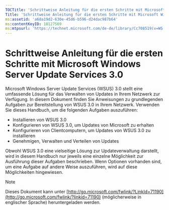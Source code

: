 ```yaml
---
TOCTitle: 'Schrittweise Anleitung für die ersten Schritte mit Microsoft Windows Server Update Services 3.0'
Title: 'Schrittweise Anleitung für die ersten Schritte mit Microsoft Windows Server Update Services 3.0'
ms:assetid: 'a68a19d2-630e-45d6-b596-d24dac987b64'
ms:contentKeyID: 18127569
ms:mtpsurl: 'https://technet.microsoft.com/de-de/library/Cc708519(v=WS.10)'
---
```


Schrittweise Anleitung für die ersten Schritte mit Microsoft Windows Server Update Services 3.0
===============================================================================================

Microsoft Windows Server Update Services (WSUS) 3.0 stellt eine umfassende Lösung für das Verwalten von Updates in Ihrem Netzwerk zur Verfügung. In diesem Dokument finden Sie Anweisungen zu grundlegenden Aufgaben zur Bereitstellung von WSUS 3.0 in Ihrem Netzwerk. Verwenden Sie dieses Handbuch, um die folgenden Aufgaben auszuführen:

-   Installieren von WSUS 3.0
-   Konfigurieren von WSUS 3.0, um Updates von Microsoft zu erhalten
-   Konfigurieren von Clientcomputern, um Updates von WSUS 3.0 zu installieren
-   Genehmigen, Verwalten und Verteilen von Updates

Obwohl WSUS 3.0 eine vielseitige Lösung zur Updateverwaltung darstellt, wird in diesem Handbuch nur jeweils eine einzelne Möglichkeit zur Ausführung dieser Aufgaben beschrieben. Wenn Optionen vorhanden sind, um eine Aufgabe auf andere Weise auszuführen, wird auf diese Möglichkeiten hingewiesen.

> [!NOTE]
> Dieses Dokument kann unter [http://go.microsoft.com/fwlink/?LinkId=71190](http://go.microsoft.com/fwlink/?linkid=71190) (möglicherweise in englischer Sprache) heruntergeladen werden. 
